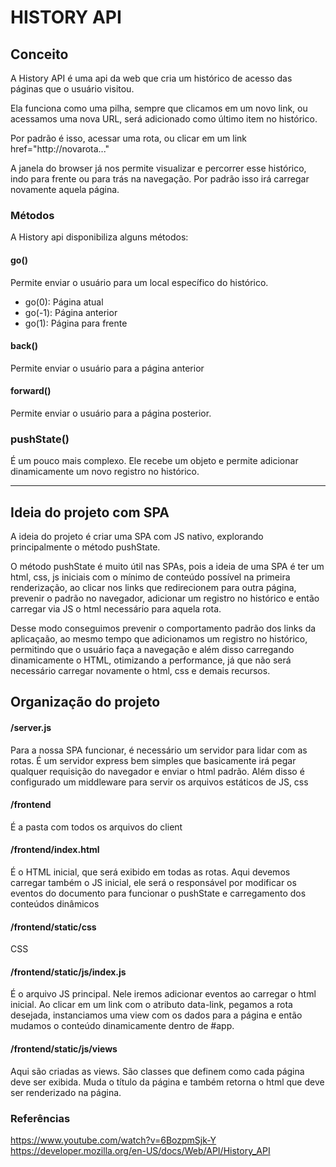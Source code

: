# HISTORY API

## Conceito

A History API é uma api da web que cria um histórico de acesso das páginas que o usuário visitou.

Ela funciona como uma pilha, sempre que clicamos em um novo link, ou acessamos uma nova URL, será adicionado como último item no histórico.

Por padrão é isso, acessar uma rota, ou clicar em um link href="http://novarota..."

A janela do browser já nos permite visualizar e percorrer esse histórico, indo para frente ou para trás na navegação. Por padrão isso irá carregar novamente aquela página.

### Métodos

A History api disponibiliza alguns métodos:

#### go()
Permite enviar o usuário para um local específico do histórico.

- go(0): Página atual
- go(-1): Página anterior
- go(1): Página para frente

#### back()
Permite enviar o usuário para a página anterior

#### forward()
Permite enviar o usuário para a página posterior.

### pushState()
É um pouco mais complexo. Ele recebe um objeto e permite adicionar dinamicamente um novo registro no histórico.

---

## Ideia do projeto com SPA
A ideia do projeto é criar uma SPA com JS nativo, explorando principalmente o método pushState.

O método pushState é muito útil nas SPAs, pois a ideia de uma SPA é ter um html, css, js iniciais com o mínimo de conteúdo possível na primeira renderização, ao clicar nos links que redirecionem para outra página, prevenir o padrão no navegador, adicionar um registro no histórico e então carregar via JS o html necessário para aquela rota.

Desse modo conseguimos prevenir o comportamento padrão dos links da aplicaçaão, ao mesmo tempo que adicionamos um registro no histórico, permitindo que o usuário faça a navegação e além disso carregando dinamicamente o HTML, otimizando a performance, já que não será necessário carregar novamente o html, css e demais recursos.

## Organização do projeto

#### /server.js
Para a nossa SPA funcionar, é necessário um servidor para lidar com as rotas.
É um servidor express bem simples que basicamente irá pegar qualquer requisição do navegador e enviar o html padrão.
Além disso é configurado um middleware para servir os arquivos estáticos de JS, css 

#### /frontend
É a pasta com todos os arquivos do client

#### /frontend/index.html
É o HTML inicial, que será exibido em todas as rotas.
Aqui devemos carregar também o JS inicial, ele será o responsável por modificar os eventos do documento para funcionar o pushState e carregamento dos conteúdos dinâmicos

#### /frontend/static/css
CSS

#### /frontend/static/js/index.js
É o arquivo JS principal. Nele iremos adicionar eventos ao carregar o html inicial.
Ao clicar em um link com o atributo data-link, pegamos a rota desejada, instanciamos uma view com os dados para a página e então mudamos o conteúdo dinamicamente dentro de #app.

#### /frontend/static/js/views
Aqui são criadas as views.
São classes que definem como cada página deve ser exibida.
Muda o título da página e também retorna o html que deve ser renderizado na página.


### Referências

https://www.youtube.com/watch?v=6BozpmSjk-Y
https://developer.mozilla.org/en-US/docs/Web/API/History_API
